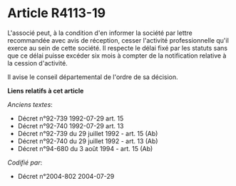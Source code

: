 # Article R4113-19

L'associé peut, à la condition d'en informer la société par lettre recommandée avec avis de réception, cesser l'activité
professionnelle qu'il exerce au sein de cette société. Il respecte le délai fixé par les statuts sans que ce délai puisse
excéder six mois à compter de la notification relative à la cession d'activité.

Il avise le conseil départemental de l'ordre de sa décision.

**Liens relatifs à cet article**

_Anciens textes_:

  - Décret n°92-739 1992-07-29 art. 15
  - Décret n°92-740 1992-07-29 art. 13
  - Décret n°92-739 du 29 juillet 1992 - art. 15 (Ab)
  - Décret n°92-740 du 29 juillet 1992 - art. 13 (Ab)
  - Décret n°94-680 du 3 août 1994 - art. 15 (Ab)

_Codifié par_:

  - Décret n°2004-802 2004-07-29
